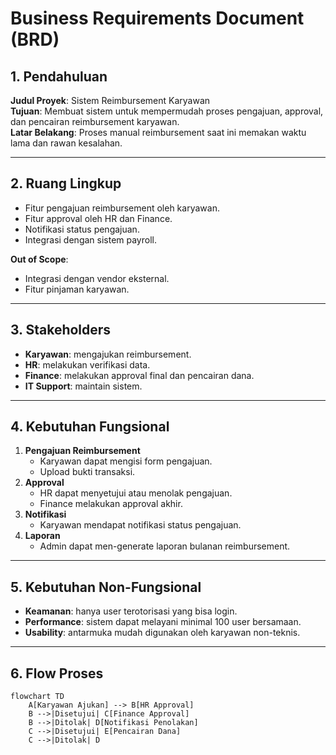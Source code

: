 # Business Requirements Document (BRD)

## 1. Pendahuluan
**Judul Proyek**: Sistem Reimbursement Karyawan  
**Tujuan**: Membuat sistem untuk mempermudah proses pengajuan, approval, dan pencairan reimbursement karyawan.  
**Latar Belakang**: Proses manual reimbursement saat ini memakan waktu lama dan rawan kesalahan.

---

## 2. Ruang Lingkup
- Fitur pengajuan reimbursement oleh karyawan.
- Fitur approval oleh HR dan Finance.
- Notifikasi status pengajuan.
- Integrasi dengan sistem payroll.

**Out of Scope**:
- Integrasi dengan vendor eksternal.
- Fitur pinjaman karyawan.

---

## 3. Stakeholders
- **Karyawan**: mengajukan reimbursement.
- **HR**: melakukan verifikasi data.
- **Finance**: melakukan approval final dan pencairan dana.
- **IT Support**: maintain sistem.

---

## 4. Kebutuhan Fungsional
1. **Pengajuan Reimbursement**
   - Karyawan dapat mengisi form pengajuan.
   - Upload bukti transaksi.
2. **Approval**
   - HR dapat menyetujui atau menolak pengajuan.
   - Finance melakukan approval akhir.
3. **Notifikasi**
   - Karyawan mendapat notifikasi status pengajuan.
4. **Laporan**
   - Admin dapat men-generate laporan bulanan reimbursement.

---

## 5. Kebutuhan Non-Fungsional
- **Keamanan**: hanya user terotorisasi yang bisa login.
- **Performance**: sistem dapat melayani minimal 100 user bersamaan.
- **Usability**: antarmuka mudah digunakan oleh karyawan non-teknis.

---

## 6. Flow Proses
```mermaid
flowchart TD
    A[Karyawan Ajukan] --> B[HR Approval]
    B -->|Disetujui| C[Finance Approval]
    B -->|Ditolak| D[Notifikasi Penolakan]
    C -->|Disetujui| E[Pencairan Dana]
    C -->|Ditolak| D

